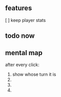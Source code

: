 ## features

[ ] keep player stats

## todo now

## mental map

after every click:

1. show whose turn it is
2. 
3. 
4. 
